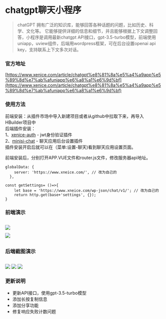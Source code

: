 
# chatgpt聊天小程序
> chatGPT 拥有广泛的知识库，能够回答各种话题的问题，比如历史、科学、文化等。 它能够提供详细的信息和细节，并且能够根据上下文调整回答，小程序是调用最新chatgpt API接口，gpt-3.5-turbo模型，前端使用uniapp，uview组件，后端用wordpress框架，可在后台设置openai api key，支持联系上下文多次对话。

### 官方地址
[https://www.xenice.com/article/chatgpt%e8%81%8a%e5%a4%a9app%e5%89%8d%e7%ab%afuniapp%e6%a8%a1%e6%9d%bf](https://www.xenice.com/article/chatgpt%e8%81%8a%e5%a4%a9app%e5%89%8d%e7%ab%afuniapp%e6%a8%a1%e6%9d%bf)


### 使用方法
前端安装：从插件市场中导入新建项目或者从github中拉取下来，再导入HBuilder项目中<br>
后端插件安装：<br>
1、<a href="https://www.xenice.com/article/xenice-auth">xenice-auth</a> - jwt身份验证插件<br>
2、<a href="https://www.xenice.com/article/xenice-chat">minisi-chat</a> - 聊天应用后台设置插件<br>
插件安装开启后就可以在（菜单:设置-聊天)看到聊天应用设置页面。<br>


前端安装后，分别打开APP.VUE文件和router.js文件，修改服务器api地址。<br>

```
globalData: {
    server: 'https://www.xneice.com/', // 改为自己的
  },
```


```
const getSettings= ()=>{
	let base = 'https://www.xneice.com/wp-json/chat/v1/'; // 改为自己的
	return http.get(base+'settings', {});
}
```


### 前端演示
<div style="margin-top:30px"></div>
<img src="https://www.xenice.com/wp-content/uploads/2023/02/微信图片_20230218133357-150x150.jpg" />
<div style="margin-top:10px"></div>
<img class="img1" src="https://www.xenice.com/wp-content/uploads/2023/02/微信图片_20230218134958-519x1024.jpg" />
<div style="margin-top:30px"></div>


### 后端截图演示
<div style="margin-top:30px"></div>
<img  class="img2" src="https://www.xenice.com/wp-content/uploads/2023/02/微信图片_20230218140859.png" />

<img class="img2" src="https://www.xenice.com/wp-content/uploads/2023/02/微信截图_20230218132009.png" />

<img class="img2" src="https://www.xenice.com/wp-content/uploads/2023/02/微信截图_20230218132026.png" />

### 更新说明
- 更新API接口，使用gpt-3.5-turbo模型
- 添加长按复制信息
- 添加分享功能
- 修复响应失败计数问题
